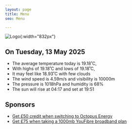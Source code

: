 ```yaml
---
layout: page
title: Menu
seo: Menu

---
```


![Logo](/images/logo.jpg){:width="832px"}

<!-- weather_marker starts -->
## On Tuesday, 13 May 2025

- The average temperature today is 19.18˚C,
- With highs of 19.18˚C and lows of 19.18˚C,
- It may feel like 18.93˚C with few clouds
- The wind speed is 4.59m/s and visibility is 10000m
- The pressure is 1018hPa and humidity is 68%
- The sun will rise at 04:17 and set at 19:51

<!-- weather_marker ends -->

## Sponsors

- [Get £50 credit when switching to Octopus Energy](https://bit.ly/3oD1nnS)
- [Get £75 when taking a 1000mb YouFibre broadband plan](https://aklam.io/91zWhU?)

